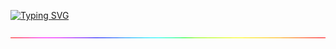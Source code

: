 [![Typing SVG](https://readme-typing-svg.demolab.com?font=Algerian&size=25&pause=1000&color=5BFF29E6&background=001F3F00&width=435&lines=Hello%2C+I'm+Salmaan+Mushtaq;Passionate+Front-End+Developer+;%7C+Crafting+Engaging+Digital+Experiences;Welcome+to+my+GitHub!+)](https://git.io/typing-svg)
<p align="center">
  <img src="https://raw.githubusercontent.com/SalmaanMushtaq/SalmaanMushtaq/main/rainbow-superthin.webp" alt="Salmaan Mushtaq - Front-End Developer" width="1000" />
</p>
